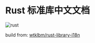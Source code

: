 # Rust 标准库中文文档

![rust](https://img.shields.io/badge/Rust-1.55-red)

build from: [wtklbm/rust-library-i18n](https://github.com/wtklbm/rust-library-i18n)